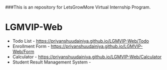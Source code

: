 ###This is an repository for LetsGrowMore Virtual Internship Program.
# LGMVIP-Web
* Todo List - https://priyanshuudainiya.github.io/LGMVIP-Web/Todo
* Enrollment Form - https://priyanshuudainiya.github.io/LGMVIP-Web/Form
* Calculator - https://priyanshuudainiya.github.io/LGMVIP-Web/Calculator
* Student Result Management System -
